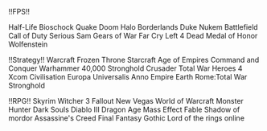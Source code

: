 !!FPS!!

Half-Life
Bioschock
Quake
Doom
Halo 
Borderlands
Duke Nukem
Battlefield
Call of Duty
Serious Sam
Gears of War
Far Cry
Left 4 Dead
Medal of Honor
Wolfenstein

!!Strategy!!
Warcraft Frozen Throne
Starcraft
Age of Empires
Command and Conquer
Warhammer 40,000
Stronghold Crusader
Total War
Heroes 4 
Xcom
Civilisation
Europa Universalis
Anno
Empire Earth
Rome:Total War
Stronghold

!!RPG!!
Skyrim
Witcher 3
Fallout New Vegas
World of Warcraft
Monster Hunter
Dark Souls
Diablo III
Dragon Age
Mass Effect
Fable
Shadow of mordor
Assassine's Creed
Final Fantasy
Gothic
Lord of the rings online
